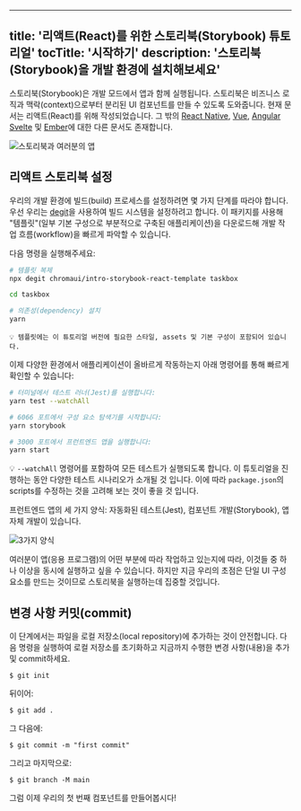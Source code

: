 
   
---
title: '리액트(React)를 위한 스토리북(Storybook) 튜토리얼'
tocTitle: '시작하기'
description: '스토리북(Storybook)을 개발 환경에 설치해보세요'
---

스토리북(Storybook)은 개발 모드에서 앱과 함께 실행됩니다. 스토리북은 비즈니스 로직과 맥락(context)으로부터 분리된 UI 컴포넌트를 만들 수 있도록 도와줍니다. 현재 문서는 리액트(React)를 위해 작성되었습니다. 그 밖의 [React Native](/intro-to-storybook/react-native/en/get-started), [Vue](/intro-to-storybook/vue/en/get-started), [Angular](/intro-to-storybook/angular/en/get-started) [Svelte](/intro-to-storybook/svelte/en/get-started) 및 [Ember](/intro-to-storybook/ember/en/get-started)에 대한 다른 문서도 존재합니다.

![스토리북과 여러분의 앱](https://storybook.js.org/tutorials/intro-to-storybook/storybook-relationship.jpg)

## 리액트 스토리북 설정

우리의 개발 환경에 빌드(build) 프로세스를 설정하려면 몇 가지 단계를 따라야 합니다. 우선 우리는 [degit](https://github.com/Rich-Harris/degit)을 사용하여 빌드 시스템을 설정하려고 합니다. 이 패키지를 사용해 "템플릿"(일부 기본 구성으로 부분적으로 구축된 애플리케이션)을 다운로드해 개발 작업 흐름(workflow)을 빠르게 파악할 수 있습니다.

다음 명령을 실행해주세요:

```bash
# 템플릿 복제
npx degit chromaui/intro-storybook-react-template taskbox

cd taskbox

# 의존성(dependency) 설치
yarn
```

```
💡 템플릿에는 이 튜토리얼 버전에 필요한 스타일, assets 및 기본 구성이 포함되어 있습니다.
```

이제 다양한 환경에서 애플리케이션이 올바르게 작동하는지 아래 명령어를 통해 빠르게 확인할 수 있습니다:

```bash
# 터미널에서 테스트 러너(Jest)를 실행합니다:
yarn test --watchAll

# 6066 포트에서 구성 요소 탐색기를 시작합니다:
yarn storybook

# 3000 포트에서 프런트엔드 앱을 실행합니다:
yarn start
```

<div class="aside"> 
💡 <code>--watchAll</code> 명령어를 포함하여 모든 테스트가 실행되도록 합니다. 이 튜토리얼을 진행하는 동안 다양한 테스트 시나리오가 소개될 것 입니다. 이에 따라 <code>package.json</code>의 scripts를 수정하는 것을 고려해 보는 것이 좋을 것 입니다.
</div>

프런트엔드 앱의 세 가지 양식: 자동화된 테스트(Jest), 컴포넌트 개발(Storybook), 앱 자체 개발이 있습니다.

![3가지 양식](https://storybook.js.org/tutorials/intro-to-storybook/app-three-modalities.png)

여러분이 앱(응용 프로그램)의 어떤 부분에 따라 작업하고 있는지에 따라, 이것들 중 하나 이상을 동시에 실행하고 싶을 수 있습니다. 하지만 지금 우리의 초점은 단일 UI 구성 요소를 만드는 것이므로 스토리북을 실행하는데 집중할 것입니다.


## 변경 사항 커밋(commit)
이 단계에서는 파일을 로컬 저장소(local repository)에 추가하는 것이 안전합니다. 다음 명령을 실행하여 로컬 저장소를 초기화하고 지금까지 수행한 변경 사항(내용)을 추가 및 commit하세요.

```shell
$ git init
```

뒤이어:
```shell
$ git add .
```

그 다음에:
```shell
$ git commit -m "first commit"
```

그리고 마지막으로:
```shell
$ git branch -M main
```

그럼 이제 우리의 첫 번째 컴포넌트를 만들어봅시다!